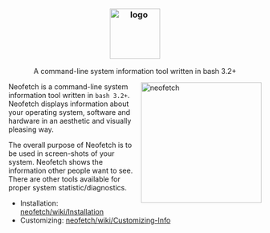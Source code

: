 <h3 align="center"><img src="https://i.imgur.com/ZQI2EYz.png" alt="logo" height="100px"></h3>
<p align="center">A command-line system information tool written in bash 3.2+</p>

<img src="https://user-images.githubusercontent.com/69356296/118432029-3b1e0d00-b6f5-11eb-9240-0c1568cb16a7.png" alt="neofetch" align="right" height="240px">

Neofetch is a command-line system information tool written in `bash 3.2+`. Neofetch displays information about your operating system, software and hardware in an aesthetic and visually pleasing way.

The overall purpose of Neofetch is to be used in screen-shots of your system. Neofetch shows the information other people want to see. There are other tools available for proper system statistic/diagnostics.

* Installation: [neofetch/wiki/Installation](https://github.com/dylanaraps/neofetch/wiki/Installation)
* Customizing: [neofetch/wiki/Customizing-Info](https://github.com/dylanaraps/neofetch/wiki/Customizing-Info)
